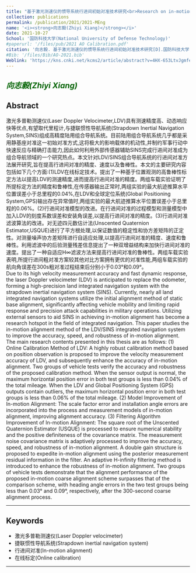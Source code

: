 ```yaml
---
title: "基于激光测速仪的惯导系统行进间初始对准技术研究<br>Research on in-motion initial alignment technology of Inertial Navigation system based on laser Doppler Velocimeter"
collection: publications
permalink: /publication/2021/2021-MEng
name: '<i><strong>向志毅(Zhiyi Xiang)</strong></i>'
date: 2021-10-27
School: '国防科技大学(National University of Defense Technology)'
#paperurl: '/files/pub/2021 AO Calibration.pdf'
citation: '向志毅. 基于激光测速仪的惯导系统行进间初始对准技术研究[D].国防科技大学,2021.<br>Z. Xiang, &quot;Research on in-motion initial alignment technology of Inertial Navigation system based on laser Doppler Velocimeter (in Chinese),&quot; MEng. thesis, National University of Defense Technology., 2021.'
#Bib: '/files/Bib/AO-2021.bib'
Weblink: 'https://kns.cnki.net/kcms2/article/abstract?v=4HX-653LtvJgmfe7mqffZxO2bRfThZMWunMSI6B_xvcfIy79PaHFgXKCHqLXWWhwxa4CO0H_kT0R09dkFc2bRwqd481q2wGhFfEt_jNO6k1-cARQ-8LJv3xwmjEpEE6LuHkD2OfTXw7UdBFG8IF5X1iVlOy2nH4d&uniplatform=NZKPT&language=CHS'
---
```


<font color="#006400"><i><strong>向志毅(Zhiyi Xiang)</strong></i></font>
------

**Abstract**
------
激光多普勒测速仪(Laser Doppler Velocimeter,LDV)具有测速精度高、动态响应快等优点,有望取代里程计,与捷联惯性导航系统(Strapdown Inertial Navigation System,SINS)组成高精度陆用组合导航系统。目前陆用组合导航系统几乎都是采用静基座对准这一初始对准方式,这将极大的影响载体的机动性,并制约军事行动中快速反应与精确打击能力,因此如何利用外部传感器辅助SINS完成行进间对准成为组合导航领域的一个研究热点。本文针对LDV/SINS组合导航系统的行进间对准方法展开研究,旨在提高行进间对准的精度、速度以及鲁棒性。本文的主要研究内容包括如下几个方面:(1)LDV在线标定技术。提出了一种基于位置观测的高鲁棒性标定方法以提高LDV的测速精度,进而提高行进间对准的精度。两组车载实验证明了所提标定方法的精度和鲁棒性,在传感器输出正常时,两组实验的最大航迹推算水平位置误差小于总里程的0.04%,在LDV和全球定位系统(Global Positioning System,GPS)输出存在异常值时,两组实验的最大航迹推算水平位置误差小于总里程的0.06%。(2)行进间对准模型的改进。在行进间对准的过程模型和测量模型中加入LDV的刻度系数误差和安装角误差,以提高行进间对准的精度。(3)行进间对准滤波算法的改进。对无迹四元数估计法(Unscented Quaternion Estimator,USQUE)进行了平方根处理,以保证数值的稳定性和协方差矩阵的正定性。对测量噪声协方差矩阵进行自适应处理,以提高行进间对准的精度、速度和鲁棒性。利用滤波中的后验测量残差信息提出了一种双增益结构来加快行进间对准的速度。提出了一种自适应H∞滤波方法来提高行进间对准的鲁棒性。两组车载实验表明,所提行进间粗对准方案较其他对比方案拥有更优的对准性能,两组车载实验的航向角误差在300s粗对准过程结束后分别小于0.03°和0.09°。<br>
Due to its high velocity measurement accuracy and fast dynamic response, the laser Doppler velocimeter (LDV) is anticipated to replace the odometer, forming a high-precision land integrated navigation system with the strapdown inertial navigation system (SINS). Currently, nearly all land integrated navigation systems utilize the initial alignment method of static base alignment, significantly affecting vehicle mobility and limiting rapid response and precision attack capabilities in military operations. Utilizing external sensors to aid SINS in achieving in-motion alignment has become a research hotspot in the field of integrated navigation. This paper studies the in-motion alignment method of the LDV/SINS integrated navigation system to improve the accuracy, speed, and robustness of in-motion alignment. The main research contents presented in this thesis are as follows:
(1) Online Calibration Method of LDV: A highly robust calibration method based on position observation is proposed to improve the velocity measurement accuracy of LDV, and subsequently enhance the accuracy of in-motion alignment. Two groups of vehicle tests verify the accuracy and robustness of the proposed calibration method. When the sensor output is normal, the maximum horizontal position error in both test groups is less than 0.04% of the total mileage. When the LDV and Global Positioning System (GPS) outputs contain outliers, the maximum horizontal position error in both test groups is less than 0.06% of the total mileage.
(2) Model Improvement of In-motion Alignment: The scale factor error and installation angle errors are incorporated into the process and measurement models of in-motion alignment, improving alignment accuracy.
(3) Filtering Algorithm Improvement of In-motion Alignment: The square root of the Unscented Quaternion Estimator (USQUE) is processed to ensure numerical stability and the positive definiteness of the covariance matrix.  The measurement noise covariance matrix is adaptively processed to improve the accuracy, speed, and robustness of in-motion alignment.  A double gain structure is proposed to expedite in-motion alignment using the posterior measurement residual information in the filter.  An adaptive H-infinity filtering method is introduced to enhance the robustness of in-motion alignment.  Two groups of vehicle tests demonstrate that the alignment performance of the proposed in-motion coarse alignment scheme surpasses that of the comparison scheme, with heading angle errors in the two test groups being less than 0.03° and 0.09°, respectively, after the 300-second coarse alignment process.

------

**Keywords**
------
- 激光多普勒测速仪(Laser Doppler velocimeter)
- 捷联惯性导航系统(Strapdown inertial navigation system)
- 行进间对准(In-motion alignment)
- 在线标定(Online calibration)

------